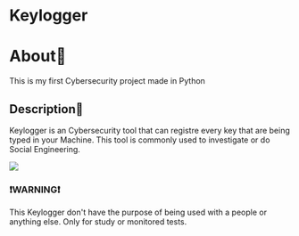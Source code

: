 # Keylogger
<h1 align="left">About📕</h1>
<p align="left">This is my first Cybersecurity project made in Python</p>
<h2 align="left">Description💬</h2>
<p align="left">Keylogger is an Cybersecurity tool that can registre every key that are being typed in your Machine.
This tool is commonly used to investigate or do Social Engineering.</p>
<img src="Documentos/Imagens/Email.png">
<h3 align="left">❗WARNING❗</h3>
<p>This Keylogger don't have the purpose of being used with a people or anything else. Only for study or monitored tests.</p>

